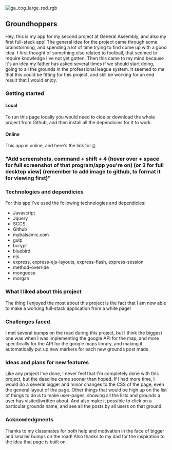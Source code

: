 ![ga_cog_large_red_rgb](https://cloud.githubusercontent.com/assets/40461/8183776/469f976e-1432-11e5-8199-6ac91363302b.png)

## Groundhoppers

Hey, this is my app for my second project at General Assembly, and also my first full-stack app!
The general idea for the project came through some brainstorming, and spending a lot of time trying to find come up with a good idea. I first thought of something else related to football, that seemed to require knowledge I've not yet gotten. Then this came to my mind because it's an idea my father has asked several times if we should start doing, going to all the grounds in the professional league system. 
It seemed to me that this could be fitting for this project, and still be working for an end result that I would enjoy. 

### Getting started
#### Local
To run this page locally you would need to cloe or download the whole project from Github, and then install all the dependicies for it to work.
#### Online
This app is online, and here's the link for [it](https://tranquil-spire-86084.herokuapp.com/).


### "Add screenshots. command + shift + 4 (hover over + space for full screenshot of that program/app you're on) (or 3 for full desktop view) (remember to add image to github, to format it for viewing first)"


### Technologies and dependicies
For this app I've used the following technologies and dependicies:

-	Javascript
- 	Jquery
-  SCCS
-  Github
-  mybalsamic.com
-  gulp
-  bcrypt
-  bluebird
-  ejs
-  express, express-ejs-layouts, express-flash, express-session
-  method-override
-  mongoose
-  morgan


### What I liked about this project
The thing I enjoyed the most about this project is the fact that I am now able to make a working full-stack application from a white page! 

### Challenges faced 
I met several bumps on the road during this project, but I think the biggest one was when I was implementing the google API for the map, and more specifically for the API for the google maps library, and making it automatically put up new markers for each new grounds post made. 


### Ideas and plans for new features
Like any project I've done, I never feel that I'm completely done with this project, but the deadline came sooner than hoped. If I had more time, I would do a several bigger and minor changes to the CSS of the page, even the general layout of the page. 
Other things that would be high up on the list of things to do is to make user-pages, showing all the lists and grounds a user has visited/written about. And also make it possible to click on a particular grounds name, and see all the posts by all users on that ground. 

### Acknowledgments
Thanks to my classmates for both help and motivation in the face of bigger and smaller bumps on the road! Also thanks to my dad for the inspiration to the idea that page is built on. 